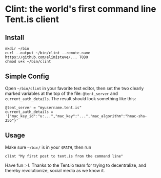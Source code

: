 # Clint: the world's first command line Tent.is client


## Install

    mkdir ~/bin
    curl --output ~/bin/clint --remote-name https://github.com/elimisteve/... TODO
    chmod u+x ~/bin/clint


## Simple Config

Open `~/bin/clint` in your favorite text editor, then set the two
clearly marked variables at the top of the file: `@tent_server` and
`current_auth_details`.  The result should look something like this:

    @tent_server = "myusername.tent.is"
    current_auth_details = '{"mac_key_id":"u:...","mac_key":"...","mac_algorithm":"hmac-sha-256"}'


## Usage

Make sure `~/bin/` is in your `$PATH`, then run

    clint "My first post to tent.is from the command line"

Have fun :-).  Thanks to the Tent.io team for trying to decentralize,
and thereby revolutionize, social media as we know it.
